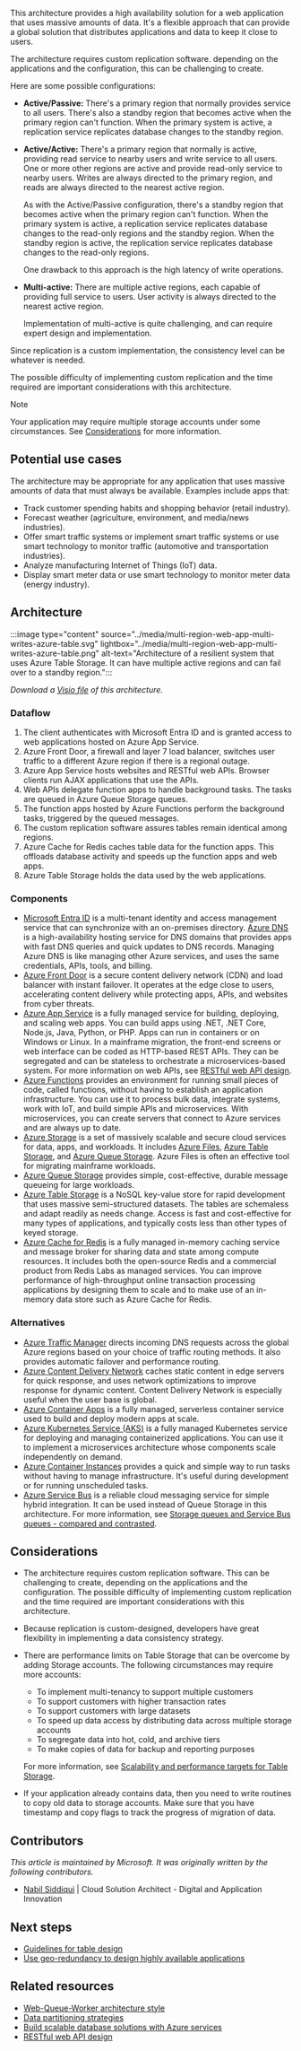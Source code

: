 This architecture provides a high availability solution for a web application that uses massive amounts of data. It's a flexible approach that can provide a global solution that distributes applications and data to keep it close to users.

The architecture requires custom replication software. depending on the applications and the configuration, this can be challenging to create.

Here are some possible configurations:

- **Active/Passive:** There's a primary region that normally provides service to all users. There's also a standby region that becomes active when the primary region can't function. When the primary system is active, a replication service replicates database changes to the standby region.
- **Active/Active:** There's a primary region that normally is active, providing read service to nearby users and write service to all users. One or more other regions are active and provide read-only service to nearby users. Writes are always directed to the primary region, and reads are always directed to the nearest active region.

   As with the Active/Passive configuration, there's a standby region that becomes active when the primary region can't function. When the primary system is active, a replication service replicates database changes to the read-only regions and the standby region. When the standby region is active, the replication service replicates database changes to the read-only regions.

   One drawback to this approach is the high latency of write operations.
- **Multi-active:** There are multiple active regions, each capable of providing full service to users. User activity is always directed to the nearest active region.

   Implementation of multi-active is quite challenging, and can require expert design and implementation.

Since replication is a custom implementation, the consistency level can be whatever is needed.

The possible difficulty of implementing custom replication and the time required are important considerations with this architecture.

> [!Note]
> Your application may require multiple storage accounts under some circumstances. See [Considerations](#considerations) for more information.

## Potential use cases

The architecture may be appropriate for any application that uses massive amounts of data that must always be available. Examples include apps that:

- Track customer spending habits and shopping behavior (retail industry).
- Forecast weather (agriculture, environment, and media/news industries).
- Offer smart traffic systems or implement smart traffic systems or use smart technology to monitor traffic (automotive and transportation industries).
- Analyze manufacturing Internet of Things (IoT) data.
- Display smart meter data or use smart technology to monitor meter data (energy industry).

## Architecture

:::image type="content" source="../media/multi-region-web-app-multi-writes-azure-table.svg" lightbox="../media/multi-region-web-app-multi-writes-azure-table.png" alt-text="Architecture of a resilient system that uses Azure Table Storage. It can have multiple active regions and can fail over to a standby region.":::

*Download a [Visio file](https://arch-center.azureedge.net/US-1857597-PR-3334-multi-region-web-app-multi-writes-azure-table.vsdx) of this architecture.*

### Dataflow

1. The client authenticates with Microsoft Entra ID and is granted access to web applications hosted on Azure App Service.
1. Azure Front Door, a firewall and layer 7 load balancer, switches user traffic to a different Azure region if there is a regional outage.
1. Azure App Service hosts websites and RESTful web APIs. Browser clients run AJAX applications that use the APIs.
1. Web APIs delegate function apps to handle background tasks. The tasks are queued in Azure Queue Storage queues.
1. The function apps hosted by Azure Functions perform the background tasks, triggered by the queued messages.
1. The custom replication software assures tables remain identical among regions.
1. Azure Cache for Redis caches table data for the function apps. This offloads database activity and speeds up the function apps and web apps.
1. Azure Table Storage holds the data used by the web applications.

### Components

- [Microsoft Entra ID](https://azure.microsoft.com/services/active-directory) is a multi-tenant identity and access management service that can synchronize with an on-premises directory.
[Azure DNS](https://azure.microsoft.com/services/dns) is a high-availability hosting service for DNS domains that provides apps with fast DNS queries and quick updates to DNS records. Managing Azure DNS is like managing other Azure services, and uses the same credentials, APIs, tools, and billing.
- [Azure Front Door](https://azure.microsoft.com/services/frontdoor) is a secure content delivery network (CDN) and load balancer with instant failover. It operates at the edge close to users, accelerating content delivery while protecting apps, APIs, and websites from cyber threats.
- [Azure App Service](/azure/well-architected/service-guides/app-service-web-apps) is a fully managed service for building, deploying, and scaling web apps. You can build apps using .NET, .NET Core, Node.js, Java, Python, or PHP. Apps can run in containers or on Windows or Linux. In a mainframe migration, the front-end screens or web interface can be coded as HTTP-based REST APIs. They can be segregated and can be stateless to orchestrate a microservices-based system. For more information on web APIs, see [RESTful web API design](../../best-practices/api-design.md).
- [Azure Functions](https://azure.microsoft.com/services/functions) provides an environment for running small pieces of code, called functions, without having to establish an application infrastructure. You can use it to process bulk data, integrate systems, work with IoT, and build simple APIs and microservices. With microservices, you can create servers that connect to Azure services and are always up to date.
- [Azure Storage](https://azure.microsoft.com/product-categories/storage) is a set of massively scalable and secure cloud services for data, apps, and workloads. It includes [Azure Files](https://azure.microsoft.com/services/storage/files), [Azure Table Storage](https://azure.microsoft.com/services/storage/tables), and [Azure Queue Storage](https://azure.microsoft.com/services/storage/queues). Azure Files is often an effective tool for migrating mainframe workloads.
- [Azure Queue Storage](https://azure.microsoft.com/services/storage/queues) provides simple, cost-effective, durable message queueing for large workloads.
- [Azure Table Storage](https://azure.microsoft.com/services/storage/tables) is a NoSQL key-value store for rapid development that uses massive semi-structured datasets. The tables are schemaless and adapt readily as needs change. Access is fast and cost-effective for many types of applications, and typically costs less than other types of keyed storage.
- [Azure Cache for Redis](https://azure.microsoft.com/services/cache) is a fully managed in-memory caching service and message broker for sharing data and state among compute resources. It includes both the open-source Redis and a commercial product from Redis Labs as managed services. You can improve performance of high-throughput online transaction processing applications by designing them to scale and to make use of an in-memory data store such as Azure Cache for Redis.

### Alternatives

- [Azure Traffic Manager](https://azure.microsoft.com/services/traffic-manager) directs incoming DNS requests across the global Azure regions based on your choice of traffic routing methods. It also provides automatic failover and performance routing.
- [Azure Content Delivery Network](https://azure.microsoft.com/services/cdn) caches static content in edge servers for quick response, and uses network optimizations to improve response for dynamic content. Content Delivery Network is especially useful when the user base is global.
- [Azure Container Apps](https://azure.microsoft.com/services/container-apps) is a fully managed, serverless container service used to build and deploy modern apps at scale.
- [Azure Kubernetes Service (AKS)](https://azure.microsoft.com/services/kubernetes-service) is a fully managed Kubernetes service for deploying and managing containerized applications. You can use it to implement a microservices architecture whose components scale independently on demand.
- [Azure Container Instances](https://azure.microsoft.com/services/container-instances) provides a quick and simple way to run tasks without having to manage infrastructure. It's useful during development or for running unscheduled tasks.
- [Azure Service Bus](https://azure.microsoft.com/services/service-bus) is a reliable cloud messaging service for simple hybrid integration. It can be used instead of Queue Storage in this architecture. For more information, see [Storage queues and Service Bus queues - compared and contrasted](/azure/service-bus-messaging/service-bus-azure-and-service-bus-queues-compared-contrasted).

## Considerations

- The architecture requires custom replication software. This can be challenging to create, depending on the applications and the configuration. The possible difficulty of implementing custom replication and the time required are important considerations with this architecture.
- Because replication is custom-designed, developers have great flexibility in implementing a data consistency strategy.
- There are performance limits on Table Storage that can be overcome by adding Storage accounts. The following circumstances may require more accounts:
   - To implement multi-tenancy to support multiple customers
   - To support customers with higher transaction rates
   - To support customers with large datasets
   - To speed up data access by distributing data across multiple storage accounts
   - To segregate data into hot, cold, and archive tiers
   - To make copies of data for backup and reporting purposes

   For more information, see [Scalability and performance targets for Table Storage](/azure/storage/tables/scalability-targets).
- If your application already contains data, then you need to write routines to copy old data to storage accounts. Make sure that you have timestamp and copy flags to track the progress of migration of data.

## Contributors

*This article is maintained by Microsoft. It was originally written by the following contributors.*

 * [Nabil Siddiqui](https://www.linkedin.com/in/nabilshams) | Cloud Solution Architect - Digital and Application Innovation

## Next steps

- [Guidelines for table design](/azure/storage/tables/table-storage-design-guidelines)
- [Use geo-redundancy to design highly available applications](/azure/storage/common/geo-redundant-design?toc=%2Fazure%2Fstorage%2Ftables%2Ftoc.json&tabs=current)

## Related resources

- [Web-Queue-Worker architecture style](../../guide/architecture-styles/web-queue-worker.yml)
- [Data partitioning strategies](../../best-practices/data-partitioning-strategies.yml)
- [Build scalable database solutions with Azure services](../../data-guide/scenarios/build-scalable-database-solutions-azure-services.md)
- [RESTful web API design](../../best-practices/api-design.md)
